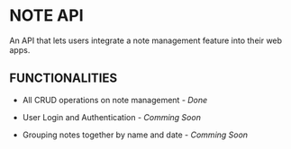 # NOTE API

An API that lets users integrate a note management feature into their web apps.

## FUNCTIONALITIES

- All CRUD operations on note management - *Done*

- User Login and Authentication - *Comming Soon*

- Grouping notes together by name and date - *Comming Soon*
